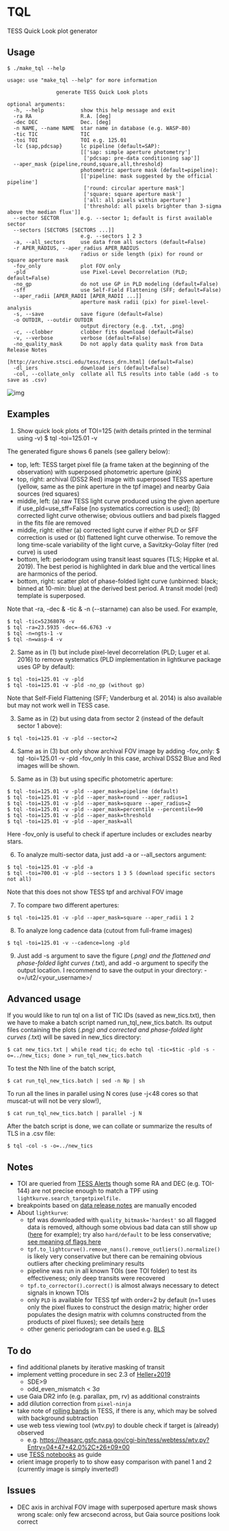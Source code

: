 # TQL
TESS Quick Look plot generator

## Usage
```shell
$ ./make_tql --help

usage: use "make_tql --help" for more information

                generate TESS Quick Look plots

optional arguments:
  -h, --help            show this help message and exit
  -ra RA                R.A. [deg]
  -dec DEC              Dec. [deg]
  -n NAME, --name NAME  star name in database (e.g. WASP-80)
  -tic TIC              TIC
  -toi TOI              TOI e.g. 125.01
  -lc {sap,pdcsap}      lc pipeline (default=SAP):
                        [['sap: simple aperture photometry']
                         ['pdcsap: pre-data conditioning sap']]
  --aper_mask {pipeline,round,square,all,threshold}
                        photometric aperture mask (default=pipeline):
                        [['pipeline: mask suggested by the official pipeline']
                         ['round: circular aperture mask']
                         ['square: square aperture mask']
                         ['all: all pixels within aperture']
                         ['threshold: all pixels brighter than 3-sigma above the median flux']]
  --sector SECTOR       e.g. --sector 1; default is first available sector
  --sectors [SECTORS [SECTORS ...]]
                        e.g. --sectors 1 2 3
  -a, --all_sectors     use data from all sectors (default=False)
  -r APER_RADIUS, --aper_radius APER_RADIUS
                        radius or side length (pix) for round or square aperture mask
  -fov_only             plot FOV only
  -pld                  use Pixel-Level Decorrelation (PLD; default=False)
  -no_gp                do not use GP in PLD modeling (default=False)
  -sff                  use Self-Field Flattening (SFF; default=False)
  --aper_radii [APER_RADII [APER_RADII ...]]
                        aperture mask radii (pix) for pixel-level-analysis
  -s, --save            save figure (default=False)
  -o OUTDIR, --outdir OUTDIR
                        output directory (e.g. .txt, .png)
  -c, --clobber         clobber fits download (default=False)
  -v, --verbose         verbose (default=False)
  -no_quality_mask      Do not apply data quality mask from Data Release Notes
                                    [http://archive.stsci.edu/tess/tess_drn.html] (default=False)
  -dl_iers              download iers (default=False)
  -col, --collate_only  collate all TLS results into table (add -s to save as .csv)
```

![img](./plots/TIC183985250_TOI193.01_s2.png)


## Examples
1. Show quick look plots of TOI=125 (with details printed in the terminal using -v)
$ tql -toi=125.01 -v

The generated figure shows 6 panels (see gallery below):
* top, left: TESS target pixel file (a frame taken at the beginning of the observation) with superposed photometric aperture (pink)
* top, right: archival (DSS2 Red) image with superposed TESS aperture (yellow, same as the pink aperture in the tpf image) and nearby Gaia sources (red squares)
* middle, left: (a) raw TESS light curve produced using the given aperture if use_pld=use_sff=False [no systematics correction is used]; (b) corrected light curve otherwise; obvious outliers and bad pixels flagged in the fits file are removed 
* middle, right: either (a) corrected light curve if either PLD or SFF correction is used or (b) flattened light curve otherwise. To remove the long time-scale variability of the light curve, a Savitzky-Golay filter (red curve) is used 
* bottom, left: periodogram using transit least squares (TLS; Hippke et al. 2019). The best period is highlighted in dark blue and the vertical lines are harmonics of the period.
* bottom, right: scatter plot of phase-folded light curve (unbinned: black; binned at 10-min: blue) at the derived best period. A transit model (red) template is superposed.

Note that -ra, -dec & -tic & -n (--starname) can also be used. For example,
```
$ tql -tic=52368076 -v
$ tql -ra=23.5935 -dec=-66.6763 -v
$ tql -n=ngts-1 -v
$ tql -n=wasp-4 -v
```
2. Same as in (1) but include pixel-level decorrelation (PLD; Luger et al. 2016) to remove systematics (PLD implementation in lightkurve package uses GP by default):
```
$ tql -toi=125.01 -v -pld
$ tql -toi=125.01 -v -pld -no_gp (without gp)
```
Note that Self-Field Flattening (SFF; Vanderburg et al. 2014) is also available but may not work well in TESS case.

3. Same as in (2) but using data from sector 2 (instead of the default sector 1 above):
```
$ tql -toi=125.01 -v -pld --sector=2
```

4. Same as in (3) but only show archival FOV image by adding -fov_only:
$ tql -toi=125.01 -v -pld -fov_only
In this case, archival DSS2 Blue and Red images will be shown.

5. Same as in (3) but using specific photometric aperture:
```
$ tql -toi=125.01 -v -pld --aper_mask=pipeline (default)
$ tql -toi=125.01 -v -pld --aper_mask=round --aper_radius=1 
$ tql -toi=125.01 -v -pld --aper_mask=square --aper_radius=2
$ tql -toi=125.01 -v -pld --aper_mask=percentile --percentile=90
$ tql -toi=125.01 -v -pld --aper_mask=threshold
$ tql -toi=125.01 -v -pld --aper_mask=all
```
Here -fov_only is useful to check if aperture includes or excludes nearby stars.

6. To analyze multi-sector data, just add -a or --all_sectors argument:
```
$ tql -toi=125.01 -v -pld -a
$ tql -toi=700.01 -v -pld --sectors 1 3 5 (download specific sectors not all)
```
Note that this does not show TESS tpf and archival FOV image

7. To compare two different apertures:
```
$ tql -toi=125.01 -v -pld --aper_mask=square --aper_radii 1 2 
```

8. To analyze long cadence data (cutout from full-frame images)
```
$ tql -toi=125.01 -v --cadence=long -pld
```

9. Just add -s argument to save the figure (*.png) and the flattened and phase-folded light curves (*.txt), and add -o argument to specify the output location. I recommend to save the output in your directory:  -o=/ut2/<your_username>/

## Advanced usage
If you would like to run tql on a list of TIC IDs (saved as new_tics.txt), then we have to make a batch script named run_tql_new_tics.batch. Its output files containing the plots (*.png) and corrected and phase-folded light curves (*.txt) will be saved in new_tics directory:
```
$ cat new_tics.txt | while read tic; do echo tql -tic=$tic -pld -s -o=../new_tics; done > run_tql_new_tics.batch
```
To test the Nth line of the batch script,
```
$ cat run_tql_new_tics.batch | sed -n Np | sh
```
To run all the lines in parallel using N cores (use -j<48 cores so that muscat-ut will not be very slow!),
```
$ cat run_tql_new_tics.batch | parallel -j N
```
After the batch script is done, we can collate or summarize the results of TLS in a .csv file:
```
$ tql -col -s -o=../new_tics
```

## Notes
* TOI are queried from [TESS Alerts](https://exofop.ipac.caltech.edu/tess/download_toi.php?sort=toi&output=csv) though some RA and DEC (e.g. TOI-144) are not precise enough to match a TPF using `lightkurve.search_targetpixelfile.`
* breakpoints based on [data release notes](http://archive.stsci.edu/tess/tess_drn.html) are manually encoded
* About `lightkurve`:
  - tpf was downloaded with `quality_bitmask='hardest'` so all flagged data is removed, although some obvious bad data can still show up ([here](https://github.com/jpdeleon/kurasta/blob/master/tics_in_star_clusters/Hyades/TIC399697011.png) for example); try also `hard/default` to be less conservative; [see meaning of flags here](https://github.com/KeplerGO/lightkurve/blob/master/lightkurve/utils.py#L174)
  - `tpf.to_lightcurve().remove_nans().remove_outliers().normalize()` is likely very conservative but there can be remaining obvious outliers after checking preliminary results
  - pipeline was run in all known TOIs (see TOI folder) to test its effectiveness; only deep transits were recovered  
  - `tpf.to_corrector().correct()` is almost always necessary to detect signals in known TOIs
  - only `PLD` is available for TESS tpf with order=2 by default (n=1 uses only the pixel fluxes to construct the design matrix; higher order populates the design matrix with columns constructed from the products of pixel fluxes); see details [here](https://github.com/KeplerGO/lightkurve/blob/master/lightkurve/correctors/pldcorrector.py)
  - other generic periodogram can be used e.g. [BLS](https://docs.lightkurve.org/api/periodogram.html?highlight=periodogram)

## To do
* find additional planets by iterative masking of transit
* implement vetting procedure in sec 2.3 of [Heller+2019](https://arxiv.org/pdf/1905.09038.pdf)
  - SDE>9
  - odd_even_mismatch < 3σ
* use Gaia DR2 info (e.g. parallax, pm, rv) as additional constraints
* add dilution correction from `pixel-ninja`
* take note of [rolling bands](https://docs.lightkurve.org/tutorials/04-identify-rolling-band.html) in TESS, if there is any, which may be solved with background subtraction
* use web tess viewing tool (wtv.py) to double check if target is (already) observed
  - e.g. https://heasarc.gsfc.nasa.gov/cgi-bin/tess/webtess/wtv.py?Entry=04+47+42.0%2C+26+09+00
* use [TESS notebooks](https://github.com/spacetelescope/notebooks/tree/master/notebooks/MAST/TESS) as guide
* orient image properly to to show easy comparison with panel 1 and 2 (currently image is simply inverted!)

## Issues
* DEC axis in archival FOV image with superposed aperture mask shows wrong scale: only few arcsecond across, but Gaia source positions look correct
